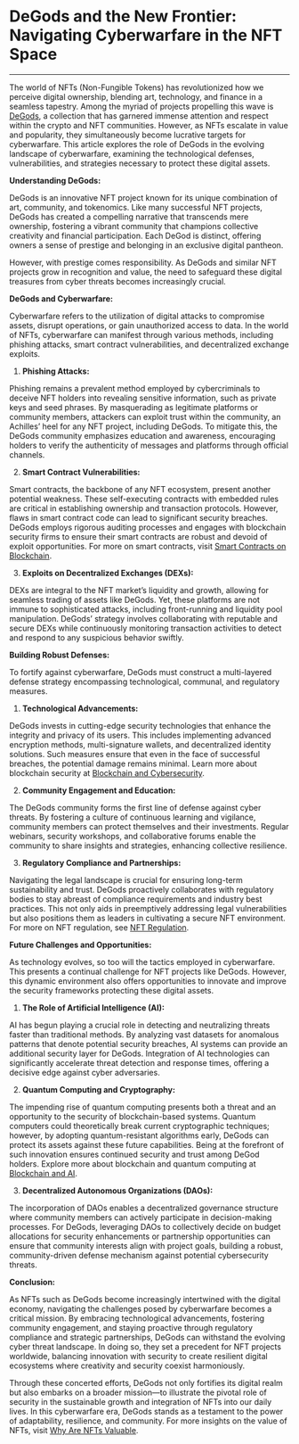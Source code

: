 # DeGods and the New Frontier: Navigating Cyberwarfare in the NFT Space

---

The world of NFTs (Non-Fungible Tokens) has revolutionized how we perceive digital ownership, blending art, technology, and finance in a seamless tapestry. Among the myriad of projects propelling this wave is [DeGods](https://www.degods.com/), a collection that has garnered immense attention and respect within the crypto and NFT communities. However, as NFTs escalate in value and popularity, they simultaneously become lucrative targets for cyberwarfare. This article explores the role of DeGods in the evolving landscape of cyberwarfare, examining the technological defenses, vulnerabilities, and strategies necessary to protect these digital assets.

**Understanding DeGods:**

DeGods is an innovative NFT project known for its unique combination of art, community, and tokenomics. Like many successful NFT projects, DeGods has created a compelling narrative that transcends mere ownership, fostering a vibrant community that champions collective creativity and financial participation. Each DeGod is distinct, offering owners a sense of prestige and belonging in an exclusive digital pantheon.

However, with prestige comes responsibility. As DeGods and similar NFT projects grow in recognition and value, the need to safeguard these digital treasures from cyber threats becomes increasingly crucial.

**DeGods and Cyberwarfare:**

Cyberwarfare refers to the utilization of digital attacks to compromise assets, disrupt operations, or gain unauthorized access to data. In the world of NFTs, cyberwarfare can manifest through various methods, including phishing attacks, smart contract vulnerabilities, and decentralized exchange exploits.

1. **Phishing Attacks:**

Phishing remains a prevalent method employed by cybercriminals to deceive NFT holders into revealing sensitive information, such as private keys and seed phrases. By masquerading as legitimate platforms or community members, attackers can exploit trust within the community, an Achilles’ heel for any NFT project, including DeGods. To mitigate this, the DeGods community emphasizes education and awareness, encouraging holders to verify the authenticity of messages and platforms through official channels.

2. **Smart Contract Vulnerabilities:**

Smart contracts, the backbone of any NFT ecosystem, present another potential weakness. These self-executing contracts with embedded rules are critical in establishing ownership and transaction protocols. However, flaws in smart contract code can lead to significant security breaches. DeGods employs rigorous auditing processes and engages with blockchain security firms to ensure their smart contracts are robust and devoid of exploit opportunities. For more on smart contracts, visit [Smart Contracts on Blockchain](https://www.license-token.com/wiki/smart-contracts-on-blockchain).

3. **Exploits on Decentralized Exchanges (DEXs):**

DEXs are integral to the NFT market’s liquidity and growth, allowing for seamless trading of assets like DeGods. Yet, these platforms are not immune to sophisticated attacks, including front-running and liquidity pool manipulation. DeGods’ strategy involves collaborating with reputable and secure DEXs while continuously monitoring transaction activities to detect and respond to any suspicious behavior swiftly.

**Building Robust Defenses:**

To fortify against cyberwarfare, DeGods must construct a multi-layered defense strategy encompassing technological, communal, and regulatory measures.

1. **Technological Advancements:**

DeGods invests in cutting-edge security technologies that enhance the integrity and privacy of its users. This includes implementing advanced encryption methods, multi-signature wallets, and decentralized identity solutions. Such measures ensure that even in the face of successful breaches, the potential damage remains minimal. Learn more about blockchain security at [Blockchain and Cybersecurity](https://www.license-token.com/wiki/blockchain-and-cybersecurity).

2. **Community Engagement and Education:**

The DeGods community forms the first line of defense against cyber threats. By fostering a culture of continuous learning and vigilance, community members can protect themselves and their investments. Regular webinars, security workshops, and collaborative forums enable the community to share insights and strategies, enhancing collective resilience.

3. **Regulatory Compliance and Partnerships:**

Navigating the legal landscape is crucial for ensuring long-term sustainability and trust. DeGods proactively collaborates with regulatory bodies to stay abreast of compliance requirements and industry best practices. This not only aids in preemptively addressing legal vulnerabilities but also positions them as leaders in cultivating a secure NFT environment. For more on NFT regulation, see [NFT Regulation](https://www.license-token.com/wiki/nft-regulation).

**Future Challenges and Opportunities:**

As technology evolves, so too will the tactics employed in cyberwarfare. This presents a continual challenge for NFT projects like DeGods. However, this dynamic environment also offers opportunities to innovate and improve the security frameworks protecting these digital assets.

1. **The Role of Artificial Intelligence (AI):**

AI has begun playing a crucial role in detecting and neutralizing threats faster than traditional methods. By analyzing vast datasets for anomalous patterns that denote potential security breaches, AI systems can provide an additional security layer for DeGods. Integration of AI technologies can significantly accelerate threat detection and response times, offering a decisive edge against cyber adversaries.

2. **Quantum Computing and Cryptography:**

The impending rise of quantum computing presents both a threat and an opportunity to the security of blockchain-based systems. Quantum computers could theoretically break current cryptographic techniques; however, by adopting quantum-resistant algorithms early, DeGods can protect its assets against these future capabilities. Being at the forefront of such innovation ensures continued security and trust among DeGod holders. Explore more about blockchain and quantum computing at [Blockchain and AI](https://www.license-token.com/wiki/blockchain-and-ai).

3. **Decentralized Autonomous Organizations (DAOs):**

The incorporation of DAOs enables a decentralized governance structure where community members can actively participate in decision-making processes. For DeGods, leveraging DAOs to collectively decide on budget allocations for security enhancements or partnership opportunities can ensure that community interests align with project goals, building a robust, community-driven defense mechanism against potential cybersecurity threats.

**Conclusion:**

As NFTs such as DeGods become increasingly intertwined with the digital economy, navigating the challenges posed by cyberwarfare becomes a critical mission. By embracing technological advancements, fostering community engagement, and staying proactive through regulatory compliance and strategic partnerships, DeGods can withstand the evolving cyber threat landscape. In doing so, they set a precedent for NFT projects worldwide, balancing innovation with security to create resilient digital ecosystems where creativity and security coexist harmoniously.

Through these concerted efforts, DeGods not only fortifies its digital realm but also embarks on a broader mission—to illustrate the pivotal role of security in the sustainable growth and integration of NFTs into our daily lives. In this cyberwarfare era, DeGods stands as a testament to the power of adaptability, resilience, and community. For more insights on the value of NFTs, visit [Why Are NFTs Valuable](https://www.license-token.com/wiki/why-are-nf-ts-valuable).